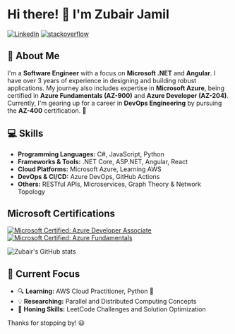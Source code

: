 # Hi there! 👋 I'm Zubair Jamil
[![LinkedIn](https://img.shields.io/badge/LinkedIn-0077B5?style=flat&logo=LinkedIn&logoColor=white&link=https://www.linkedin.com/in/ZU3AIRE/)](https://www.linkedin.com/in/ZU3AIRE/)
[![stackoverflow](https://img.shields.io/static/v1?style=flat-square&logo=stackoverflow&label=&message=StackOverflow&color=5b5b5b&labelColor=5b5b5b)](https://stackoverflow.com/users/14047544/zubair-jamil)

## 🚀 About Me
I'm a **Software Engineer** with a focus on **Microsoft .NET** and **Angular**. I have over 3 years of experience in designing and building robust applications. My journey also includes expertise in **Microsoft Azure**, being certified in **Azure Fundamentals (AZ-900)** and **Azure Developer (AZ-204)**. Currently, I'm gearing up for a career in **DevOps Engineering** by pursuing the **AZ-400** certification. 🎯

## 💻 Skills
- **Programming Languages:** C#, JavaScript, Python  
- **Frameworks & Tools:** .NET Core, ASP.NET, Angular, React  
- **Cloud Platforms:** Microsoft Azure, Learning AWS  
- **DevOps & CI/CD:** Azure DevOps, GitHub Actions  
- **Others:** RESTful APIs, Microservices, Graph Theory & Network Topology

## Microsoft Certifications
[![Microsoft Certified: Azure Developer Associate](https://img.shields.io/badge/Microsoft%20Certified-Azure%20Developer%20Associate-0078D4)](https://learn.microsoft.com/api/credentials/share/en-us/zubairjamil-4782/B754DA8BC7F0173E?sharingId=FA2A4E5BF9B79163&wt.mc_id=studentamb_426962)
[![Microsoft Certified: Azure Fundamentals](https://img.shields.io/badge/Microsoft%20Certified-Azure%20Fundamentals-0078D4)](https://learn.microsoft.com/api/credentials/share/en-us/zubairjamil-4782/76F035384AA53B?sharingId=FA2A4E5BF9B79163&wt.mc_id=studentamb_426962)

![Zubair's GitHub stats](https://github-readme-stats.vercel.app/api?username=ZU3AIRE&show_icons=true&theme=dark)


## 🎯 Current Focus
- 🔍 **Learning:** AWS Cloud Practitioner, Python 🐍  
- 💡 **Researching:** Parallel and Distributed Computing Concepts 
- 🔧 **Honing Skills:** LeetCode Challenges and Solution Optimization  

Thanks for stopping by! 😃

